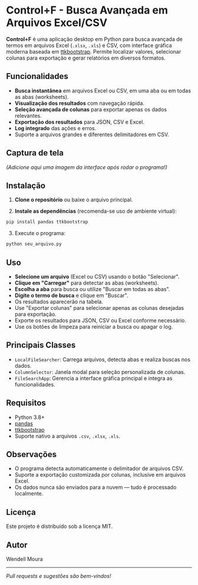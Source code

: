 # Control+F - Busca Avançada em Arquivos Excel/CSV

**Control+F** é uma aplicação desktop em Python para busca avançada de termos em arquivos Excel (`.xlsx`, `.xls`) e CSV, com interface gráfica moderna baseada em [ttkbootstrap](https://github.com/israel-dryer/ttkbootstrap). Permite localizar valores, selecionar colunas para exportação e gerar relatórios em diversos formatos.

## Funcionalidades

- **Busca instantânea** em arquivos Excel ou CSV, em uma aba ou em todas as abas (worksheets).
- **Visualização dos resultados** com navegação rápida.
- **Seleção avançada de colunas** para exportar apenas os dados relevantes.
- **Exportação dos resultados** para JSON, CSV e Excel.
- **Log integrado** das ações e erros.
- Suporte a arquivos grandes e diferentes delimitadores em CSV.

## Captura de tela

*(Adicione aqui uma imagem da interface após rodar o programa!)*

## Instalação

1. **Clone o repositório** ou baixe o arquivo principal.

2. **Instale as dependências** (recomenda-se uso de ambiente virtual):

```bash
pip install pandas ttkbootstrap
```

3. Execute o programa:

```bash
python seu_arquivo.py
```

## Uso

- **Selecione um arquivo** (Excel ou CSV) usando o botão "Selecionar".
- **Clique em "Carregar"** para detectar as abas (worksheets).
- **Escolha a aba** para busca ou utilize "Buscar em todas as abas".
- **Digite o termo de busca** e clique em "Buscar".
- Os resultados aparecerão na tabela.
- Use "Exportar colunas" para selecionar apenas as colunas desejadas para exportação.
- Exporte os resultados para JSON, CSV ou Excel conforme necessário.
- Use os botões de limpeza para reiniciar a busca ou apagar o log.

## Principais Classes

- `LocalFileSearcher`: Carrega arquivos, detecta abas e realiza buscas nos dados.
- `ColumnSelector`: Janela modal para seleção personalizada de colunas.
- `FileSearchApp`: Gerencia a interface gráfica principal e integra as funcionalidades.

## Requisitos

- Python 3.8+
- [pandas](https://pandas.pydata.org/)
- [ttkbootstrap](https://github.com/israel-dryer/ttkbootstrap)
- Suporte nativo a arquivos `.csv`, `.xlsx`, `.xls`.

## Observações

- O programa detecta automaticamente o delimitador de arquivos CSV.
- Suporte a exportação customizada por colunas, inclusive em arquivos Excel.
- Os dados nunca são enviados para a nuvem — tudo é processado localmente.

## Licença

Este projeto é distribuído sob a licença MIT.

## Autor

Wendell Moura

---

*Pull requests e sugestões são bem-vindos!*
